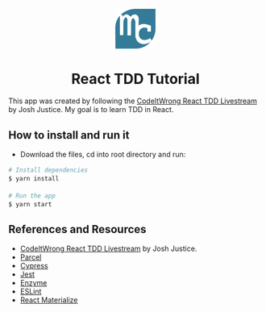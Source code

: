 <p align="center"><img src="./src/images/mylogo.svg" alt="logo" title="logo" width="80"></p>
<h1 align="center">React TDD Tutorial</h1>

This app was created by following the [CodeItWrong React TDD Livestream](https://www.youtube.com/watch?v=0aAdglT39go&list=PLXXnezSEtvNMlfJFd1Z2wilxymcOaVl9Q&index=2&t=0s) by Josh Justice. My goal is to learn TDD in React.

## How to install and run it

- Download the files, cd into root directory and run:
```bash
# Install dependencies
$ yarn install

# Run the app
$ yarn start
```  

## References and Resources

- [CodeItWrong React TDD Livestream](https://www.youtube.com/watch?v=0aAdglT39go&list=PLXXnezSEtvNMlfJFd1Z2wilxymcOaVl9Q&index=2&t=0s) by Josh Justice.
- [Parcel](https://parceljs.org)
- [Cypress](https://www.cypress.io)
- [Jest](https://jestjs.io)
- [Enzyme](https://airbnb.io/enzyme)
- [ESLint](https://eslint.org)
- [React Materialize](https://react-materialize.github.io/react-materialize/?path=/story/react-materialize--welcome)

